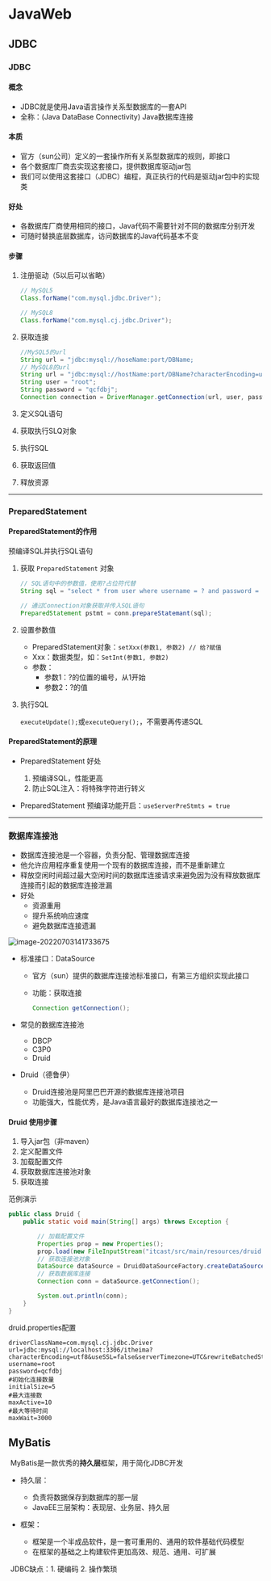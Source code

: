 # JavaWeb

## JDBC

### JDBC

#### 概念

* JDBC就是使用Java语言操作关系型数据库的一套API
* 全称：(Java DataBase Connectivity) Java数据库连接

#### 本质

* 官方（sun公司）定义的一套操作所有关系型数据库的规则，即接口
* 各个数据库厂商去实现这套接口，提供数据库驱动jar包
* 我们可以使用这套接口（JDBC）编程，真正执行的代码是驱动jar包中的实现类

#### 好处

* 各数据库厂商使用相同的接口，Java代码不需要针对不同的数据库分别开发
* 可随时替换底层数据库，访问数据库的Java代码基本不变

#### 步骤

1. 注册驱动（5以后可以省略）

   ```java
   // MySQL5
   Class.forName("com.mysql.jdbc.Driver");
   
   // MySQL8
   Class.forName("com.mysql.cj.jdbc.Driver");
   ```

2. 获取连接

   ```java
   //MySQL5的url
   String url = "jdbc:mysql://hoseName:port/DBName;
   // MySQL8的url
   String url = "jdbc:mysql://hostName:port/DBName?characterEncoding=utf8&useSSL=false&serverTimezone=UTC&rewriteBatchedStatements=true";
   String user = "root";
   String password = "qcfdbj";
   Connection connection = DriverManager.getConnection(url, user, password);
   ```

3. 定义SQL语句

4. 获取执行SLQ对象

5. 执行SQL

6. 获取返回值

7. 释放资源

---

### PreparedStatement

#### PreparedStatement的作用

预编译SQL并执行SQL语句

1. 获取 `PreparedStatement` 对象

   ```java
   // SQL语句中的参数值，使用?占位符代替
   String sql = "select * from user where username = ? and password = ?";
   
   // 通过Connection对象获取并传入SQL语句
   PreparedStatement pstmt = conn.prepareStatemant(sql);
   ```

2. 设置参数值
   * PreparedStatement对象：`setXxx(参数1, 参数2) // 给?赋值`
   * Xxx：数据类型，如：`SetInt(参数1, 参数2)`
   * 参数：
     * 参数1：?的位置的编号，从1开始
     * 参数2：?的值

3. 执行SQL

   `executeUpdate();`或`executeQuery();`，不需要再传递SQL

#### PreparedStatement的原理

* PreparedStatement 好处
  1. 预编译SQL，性能更高
  2. 防止SQL注入：将特殊字符进行转义

* PreparedStatement 预编译功能开启：`useServerPreStmts = true`

---

### 数据库连接池

* 数据库连接池是一个容器，负责分配、管理数据库连接
* 他允许应用程序重复使用一个现有的数据库连接，而不是重新建立
* 释放空闲时间超过最大空闲时间的数据库连接请求来避免因为没有释放数据库连接而引起的数据库连接泄漏
* 好处
  * 资源重用
  * 提升系统响应速度
  * 避免数据库连接遗漏

![image-20220703141733675](asserts\image-20220703141733675.png)

* 标准接口：DataSource

  * 官方（sun）提供的数据库连接池标准接口，有第三方组织实现此接口

  * 功能：获取连接

    ```java
    Connection getConnection();
    ```

* 常见的数据库连接池
  * DBCP
  * C3P0
  * Druid

* Druid（德鲁伊）
  * Druid连接池是阿里巴巴开源的数据库连接池项目
  * 功能强大，性能优秀，是Java语言最好的数据库连接池之一

#### Druid 使用步骤

1. 导入jar包（非maven）
2. 定义配置文件
3. 加载配置文件
4. 获取数据库连接池对象
5. 获取连接

范例演示

```java
public class Druid {
    public static void main(String[] args) throws Exception {

        // 加载配置文件
        Properties prop = new Properties();
        prop.load(new FileInputStream("itcast/src/main/resources/druid.properties"));
        // 获取连接池对象
        DataSource dataSource = DruidDataSourceFactory.createDataSource(prop);
        // 获取数据库连接
        Connection conn = dataSource.getConnection();

        System.out.println(conn);
    }
}
```

druid.properties配置

```properties
driverClassName=com.mysql.cj.jdbc.Driver
url=jdbc:mysql://localhost:3306/itheima?characterEncoding=utf8&useSSL=false&serverTimezone=UTC&rewriteBatchedStatements=true
username=root
password=qcfdbj
#初始化连接数量
initialSize=5
#最大连接数
maxActive=10
#最大等待时间
maxWait=3000
```

## MyBatis

​	MyBatis是一款优秀的**持久层**框架，用于简化JDBC开发

* 持久层：
  * 负责将数据保存到数据库的那一层
  * JavaEE三层架构：表现层、业务层、持久层

* 框架：
  * 框架是一个半成品软件，是一套可重用的、通用的软件基础代码模型
  * 在框架的基础之上构建软件更加高效、规范、通用、可扩展

​	JDBC缺点：1. 硬编码    2. 操作繁琐
